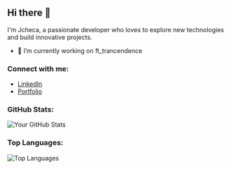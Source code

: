 ## Hi there 👋

I'm Jcheca, a passionate developer who loves to explore new technologies and build innovative projects.

- 🔭 I’m currently working on ft_trancendence

### Connect with me:

- [LinkedIn](https://www.linkedin.com/in/jonathan-checa-1a8069323/)
- [Portfolio](jon357.github.io)

### GitHub Stats:

![Your GitHub Stats](https://github-readme-stats.vercel.app/api?username=YourGitHubUsername&show_icons=true&theme=radical)

### Top Languages:

![Top Languages](https://github-readme-stats.vercel.app/api/top-langs/?username=YourGitHubUsername&layout=compact&theme=radical)